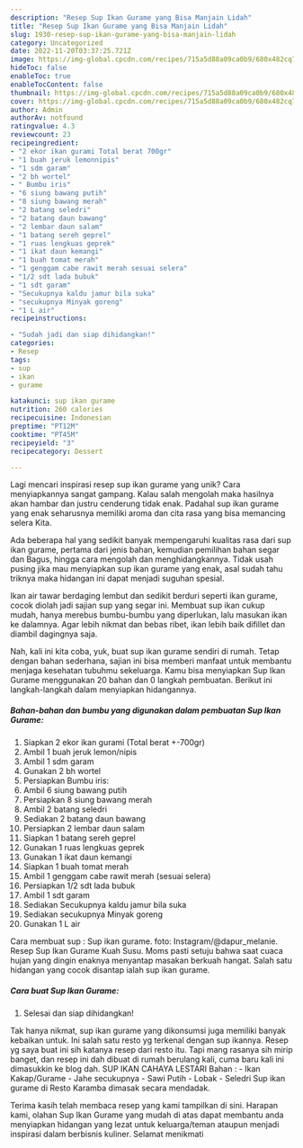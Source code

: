 ```yaml
---
description: "Resep Sup Ikan Gurame yang Bisa Manjain Lidah"
title: "Resep Sup Ikan Gurame yang Bisa Manjain Lidah"
slug: 1930-resep-sup-ikan-gurame-yang-bisa-manjain-lidah
category: Uncategorized
date: 2022-11-20T03:37:25.721Z
image: https://img-global.cpcdn.com/recipes/715a5d88a09ca0b9/680x482cq70/sup-ikan-gurame-foto-resep-utama.jpg
hideToc: false
enableToc: true
enableTocContent: false
thumbnail: https://img-global.cpcdn.com/recipes/715a5d88a09ca0b9/680x482cq70/sup-ikan-gurame-foto-resep-utama.jpg
cover: https://img-global.cpcdn.com/recipes/715a5d88a09ca0b9/680x482cq70/sup-ikan-gurame-foto-resep-utama.jpg
author: Admin
authorAv: notfound
ratingvalue: 4.3
reviewcount: 23
recipeingredient:
- "2 ekor ikan gurami Total berat 700gr"
- "1 buah jeruk lemonnipis"
- "1 sdm garam"
- "2 bh wortel"
- " Bumbu iris"
- "6 siung bawang putih"
- "8 siung bawang merah"
- "2 batang seledri"
- "2 batang daun bawang"
- "2 lembar daun salam"
- "1 batang sereh geprel"
- "1 ruas lengkuas geprek"
- "1 ikat daun kemangi"
- "1 buah tomat merah"
- "1 genggam cabe rawit merah sesuai selera"
- "1/2 sdt lada bubuk"
- "1 sdt garam"
- "Secukupnya kaldu jamur bila suka"
- "secukupnya Minyak goreng"
- "1 L air"
recipeinstructions:

- "Sudah jadi dan siap dihidangkan!"
categories:
- Resep
tags:
- sup
- ikan
- gurame

katakunci: sup ikan gurame 
nutrition: 260 calories
recipecuisine: Indonesian
preptime: "PT12M"
cooktime: "PT45M"
recipeyield: "3"
recipecategory: Dessert

---
```





Lagi mencari inspirasi resep sup ikan gurame yang unik? Cara menyiapkannya sangat gampang. Kalau salah mengolah maka hasilnya akan hambar dan justru cenderung tidak enak. Padahal sup ikan gurame yang enak seharusnya memiliki aroma dan cita rasa yang bisa memancing selera Kita.





Ada beberapa hal yang sedikit banyak mempengaruhi kualitas rasa dari sup ikan gurame, pertama dari jenis bahan, kemudian pemilihan bahan segar dan Bagus, hingga cara mengolah dan menghidangkannya. Tidak usah pusing jika mau menyiapkan sup ikan gurame yang enak,      asal sudah tahu triknya maka hidangan ini dapat menjadi suguhan spesial.














Ikan air tawar berdaging lembut dan sedikit berduri seperti ikan gurame, cocok diolah jadi sajian sup yang segar ini. Membuat sup ikan cukup mudah, hanya merebus bumbu-bumbu yang diperlukan, lalu masukan ikan ke dalamnya. Agar lebih nikmat dan bebas ribet, ikan lebih baik difillet dan diambil dagingnya saja.






Nah, kali ini kita coba, yuk, buat sup ikan gurame sendiri di rumah. Tetap dengan bahan sederhana, sajian ini bisa memberi manfaat untuk membantu menjaga kesehatan tubuhmu sekeluarga. Kamu bisa menyiapkan Sup Ikan Gurame menggunakan 20 bahan dan 0 langkah pembuatan. Berikut ini langkah-langkah dalam menyiapkan hidangannya.

<!--inarticleads1-->

##### Bahan-bahan dan bumbu yang digunakan dalam pembuatan Sup Ikan Gurame:

1. Siapkan 2 ekor ikan gurami (Total berat +-700gr)
1. Ambil 1 buah jeruk lemon/nipis
1. Ambil 1 sdm garam
1. Gunakan 2 bh wortel
1. Persiapkan  Bumbu iris:
1. Ambil 6 siung bawang putih
1. Persiapkan 8 siung bawang merah
1. Ambil 2 batang seledri
1. Sediakan 2 batang daun bawang
1. Persiapkan 2 lembar daun salam
1. Siapkan 1 batang sereh geprel
1. Gunakan 1 ruas lengkuas geprek
1. Gunakan 1 ikat daun kemangi
1. Siapkan 1 buah tomat merah
1. Ambil 1 genggam cabe rawit merah (sesuai selera)
1. Persiapkan 1/2 sdt lada bubuk
1. Ambil 1 sdt garam
1. Sediakan Secukupnya kaldu jamur bila suka
1. Sediakan secukupnya Minyak goreng
1. Gunakan 1 L air


Cara membuat sup : Sup ikan gurame. foto: Instagram/@dapur_melanie. Resep Sup Ikan Gurame Kuah Susu. Moms pasti setuju bahwa saat cuaca hujan yang dingin enaknya menyantap masakan berkuah hangat. Salah satu hidangan yang cocok disantap ialah sup ikan gurame. 

<!--inarticleads2-->

##### Cara buat Sup Ikan Gurame:


1. Selesai dan siap dihidangkan!

Tak hanya nikmat, sup ikan gurame yang dikonsumsi juga memiliki banyak kebaikan untuk. Ini salah satu resto yg terkenal dengan sup ikannya. Resep yg saya buat ini sih katanya resep dari resto itu. Tapi mang rasanya sih mirip banget, dan resep ini dah dibuat di rumah berulang kali, cuma baru kali ini dimasukkin ke blog dah. SUP IKAN CAHAYA LESTARI Bahan : - Ikan Kakap/Gurame - Jahe secukupnya - Sawi Putih - Lobak - Seledri Sup ikan gurame di Resto Karamba dimasak secara mendadak. 

Terima kasih telah membaca resep yang kami tampilkan di sini. Harapan kami, olahan Sup Ikan Gurame yang mudah di atas dapat membantu anda menyiapkan hidangan yang lezat untuk keluarga/teman ataupun menjadi inspirasi dalam berbisnis kuliner. Selamat menikmati
